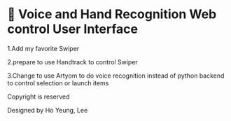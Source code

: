:tophat: Voice and Hand Recognition Web control User Interface
=====

1.Add my favorite Swiper

2.prepare to use Handtrack to control Swiper

3.Change to use Artyom to do voice recognition instead of python backend to control selection or launch items

Copyright is reserved

Designed by Ho Yeung, Lee
